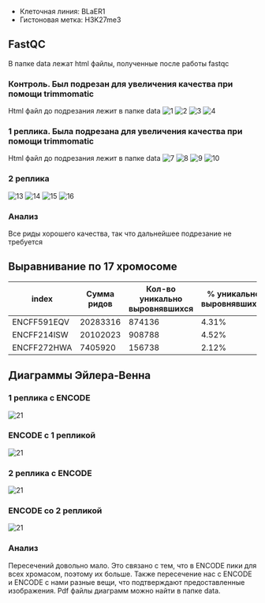 * Клеточная линия: BLaER1
* Гистоновая метка: H3K27me3
## FastQC
В папке data лежат html файлы, полученные после работы fastqc
### Контроль. Был подрезан для увеличения качества при помощи trimmomatic
Html файл до подрезания лежит в папке data
![1](imgs/c1.png)
![2](imgs/c2.png)
![3](imgs/c3.png)
![4](imgs/c4.png)
### 1 реплика. Была подрезана для увеличения качества при помощи trimmomatic
Html файл до подрезания лежит в папке data
![7](imgs/r11.png)
![8](imgs/r12.png)
![9](imgs/r13.png)
![10](imgs/r14.png)
### 2 реплика
![13](imgs/r21.png)
![14](imgs/r22.png)
![15](imgs/r23.png)
![16](imgs/r24.png)
### Анализ
Все риды хорошего качества, так что дальнейшее подрезание не требуется
## Выравнивание по 17 хромосоме

| index                 | Сумма ридов | Кол-во уникально выровнявшихся | % уникально выровнявшихся | Кол-во неуникально выровнявшихся | % неуникально выровнявшихся | Кол-во не выровнявшихся | % не выровнявшихся |
|-----------------------|-------------|--------------------------------|---------------------------|---------------------------|-----------------------------|------------------|--------------------|
| ENCFF591EQV           | 20283316     | 874136                       | 4.31%                     | 600026                          | 2.96%                       | 18809154         | 92.73%             |
| ENCFF214ISW           | 20102023    | 908788                        | 4.52%                     | 602974                   | 3.00%                       | 18590261         | 92.48%             |
| ENCFF272HWA  |  7405920    | 156738                        | 2.12%                     | 570725                          | 7.71%                       | 6678457         | 90.18%             |

## Диаграммы Эйлера-Венна
### 1 реплика с ENCODE
![21](imgs/i1.png)
### ENCODE с 1 репликой
![21](imgs/i2.png)
### 2 реплика с ENCODE
![21](imgs/i3.png)
### ENCODE сo 2 репликой
![21](imgs/i4.png)

### Анализ
Пересечений довольно мало. Это связано с тем, что в ENCODE пики для всех хромасом, поэтому их больше. Также пересечение нас с ENCODE и ENCODE с нами разные вещи, что подтверждают предоставленные изображения. Pdf файлы диаграмм можно найти в папке data. 
